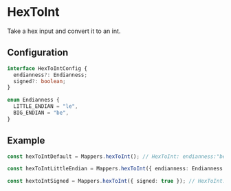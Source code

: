 # HexToInt

Take a hex input and convert it to an int.

## Configuration

```ts
interface HexToIntConfig {
  endianness?: Endianness;
  signed?: boolean;
}

enum Endianness {
  LITTLE_ENDIAN = "le",
  BIG_ENDIAN = "be",
}
```

## Example

```ts
const hexToIntDefault = Mappers.hexToInt(); // HexToInt: endianness:"be"|signed:false

const hexToIntLittleEndian = Mappers.hexToInt({ endianness: Endianness.LITTLE_ENDIAN }); // HexToInt: endianness:"le"|signed:false

const hextoIntSigned = Mappers.hexToInt({ signed: true }); // HexToInt: endianness:"be"|signed:true
```
